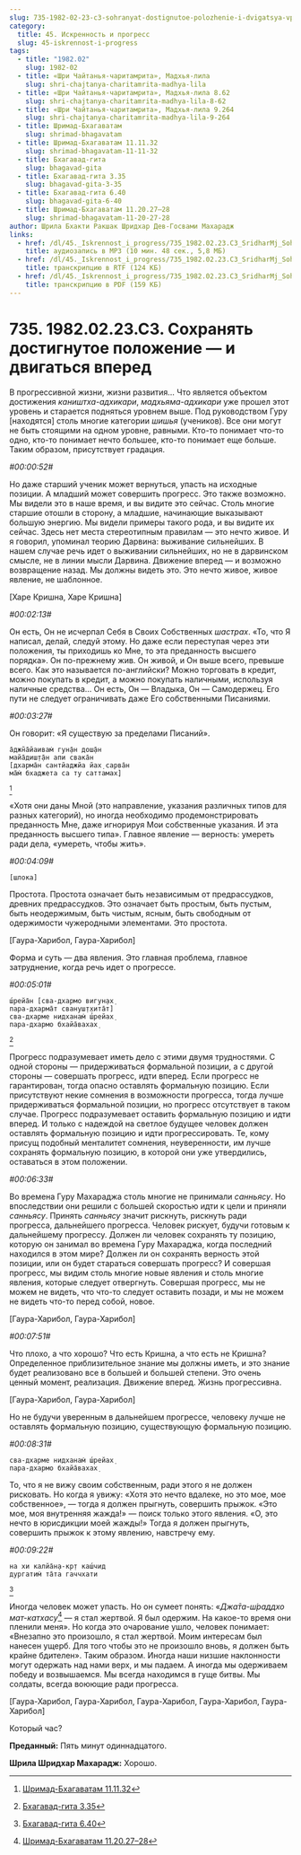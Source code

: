 ```yaml
---
slug: 735-1982-02-23-c3-sohranyat-dostignutoe-polozhenie-i-dvigatsya-vpered
category:
  title: 45. Искренность и прогресс
  slug: 45-iskrennost-i-progress
tags:
  - title: "1982.02"
    slug: 1982-02
  - title: «Шри Чайтанья-чаритамрита», Мадхья-лила
    slug: shri-chajtanya-charitamrita-madhya-lila
  - title: «Шри Чайтанья-чаритамрита», Мадхья-лила 8.62
    slug: shri-chajtanya-charitamrita-madhya-lila-8-62
  - title: «Шри Чайтанья-чаритамрита», Мадхья-лила 9.264
    slug: shri-chajtanya-charitamrita-madhya-lila-9-264
  - title: Шримад-Бхагаватам
    slug: shrimad-bhagavatam
  - title: Шримад-Бхагаватам 11.11.32
    slug: shrimad-bhagavatam-11-11-32
  - title: Бхагавад-гита
    slug: bhagavad-gita
  - title: Бхагавад-гита 3.35
    slug: bhagavad-gita-3-35
  - title: Бхагавад-гита 6.40
    slug: bhagavad-gita-6-40
  - title: Шримад-Бхагаватам 11.20.27–28
    slug: shrimad-bhagavatam-11-20-27-28
author: Шрила Бхакти Ракшак Шридхар Дев-Госвами Махарадж
links:
  - href: /dl/45._Iskrennost_i_progress/735_1982.02.23.C3_SridharMj_Sohranjat_dostignutoe_polozhenie_i_dvigatsja_vpered.mp3
    title: аудиозапись в MP3 (10 мин. 48 сек., 5,8 МБ)
  - href: /dl/45._Iskrennost_i_progress/735_1982.02.23.C3_SridharMj_Sohranjat_dostignutoe_polozhenie_i_dvigatsja_vpered.rtf
    title: транскрипцию в RTF (124 КБ)
  - href: /dl/45._Iskrennost_i_progress/735_1982.02.23.C3_SridharMj_Sohranjat_dostignutoe_polozhenie_i_dvigatsja_vpered.pdf
    title: транскрипцию в PDF (159 КБ)
---
```


# 735. 1982.02.23.C3. Сохранять достигнутое положение — и двигаться вперед

В прогрессивной жизни, жизни развития… Что является объектом достижения *каништха-адхикари*, *мадхьяма-адхикари* уже прошел этот уровень и старается подняться уровнем выше. Под руководством Гуру [находятся] столь многие категории *шишья* (учеников). Все они могут не быть стоящими на одном уровне, равными. Кто-то понимает что-то одно, кто-то понимает нечто большее, кто-то понимает еще больше. Таким образом, присутствует градация.

*#00:00:52#*

Но даже старший ученик может вернуться, упасть на исходные позиции. А младший может совершить прогресс. Это также возможно. Мы видели это в наше время, и вы видите это сейчас. Столь многие старшие отошли в сторону, а младшие, начинающие выказывают большую энергию. Мы видели примеры такого рода, и вы видите их сейчас. Здесь нет места стереотипным правилам — это нечто живое. И я говорил, упоминал теорию Дарвина: выживание сильнейших. В нашем случае речь идет о выживании сильнейших, но не в дарвинском смысле, не в линии мысли Дарвина. Движение вперед — и возможно возвращение назад. Мы должны видеть это. Это нечто живое, живое явление, не шаблонное.

[Харе Кришна, Харе Кришна]

*#00:02:13#*

Он есть, Он не исчерпал Себя в Своих Собственных *шастрах*. «То, что Я написал, делай, следуй этому. Но даже если переступая через эти положения, ты приходишь ко Мне, то эта преданность высшего порядка». Он по-прежнему жив. Он живой, и Он выше всего, превыше всего. Как это называется по-английски? Можно торговать в кредит, можно покупать в кредит, а можно покупать наличными, используя наличные средства… Он есть, Он — Владыка, Он — Самодержец. Его пути не следует ограничивать даже Его собственными Писаниями.

*#00:03:27#*

Он говорит: «Я существую за пределами Писаний».

    а̄джн̃а̄йаивам̇ гун̣а̄н дош̣а̄н
    майа̄диш̣т̣а̄н апи свака̄н
    [дхарма̄н сантйаджйа йах̣ сарва̄н
    ма̄м̇ бхаджета са ту саттамах̣]
[^_ftn1]

«Хотя они даны Мной (это направление, указания различных типов для разных категорий), но иногда необходимо продемонстрировать преданность Мне, даже игнорируя Мои собственные указания. И эта преданность высшего типа». Главное явление — верность: умереть ради дела, «умереть, чтобы жить».

*#00:04:09#*

    [шлока]

Простота. Простота означает быть независимым от предрассудков, древних предрассудков. Это означает быть простым, быть пустым, быть неодержимым, быть чистым, ясным, быть свободным от одержимости чужеродными элементами. Это простота.

[Гаура-Харибол, Гаура-Харибол]

Форма и суть — два явления. Это главная проблема, главное затруднение, когда речь идет о прогрессе.

*#00:05:01#*

    ш́рейа̄н [сва-дхармо вигун̣ах̣
    пара-дхарма̄т свануш̣т̣хита̄т]
    сва-дхарме нидханам̇ ш́рейах̣
    пара-дхармо бхайа̄вахах̣
[^_ftn2]

Прогресс подразумевает иметь дело с этими двумя трудностями. С одной стороны — придерживаться формальной позиции, а с другой стороны — совершать прогресс, идти вперед. Если прогресс не гарантирован, тогда опасно оставлять формальную позицию. Если присутствуют некие сомнения в возможности прогресса, тогда лучше придерживаться формальной позиции, но прогресс отсутствует в таком случае. Прогресс подразумевает оставить формальную позицию и идти вперед. И только с надеждой на светлое будущее человек должен оставлять формальную позицию и идти прогрессировать. Те, кому присущ подобный менталитет сомнения, неуверенности, им лучше сохранять формальную позицию, в которой они уже утвердились, оставаться в этом положении.

*#00:06:33#*

Во времена Гуру Махараджа столь многие не принимали *санньясу*. Но впоследствии они решили с большей скоростью идти к цели и приняли *санньясу*. Принять *санньясу* значит рискнуть, рискнуть ради прогресса, дальнейшего прогресса. Человек рискует, будучи готовым к дальнейшему прогрессу. Должен ли человек сохранять ту позицию, которую он занимал во времена Гуру Махараджа, когда последний находился в этом мире? Должен ли он сохранять верность этой позиции, или он будет стараться совершать прогресс? И совершая прогресс, мы видим столь многие новые явления и столь многие явления, которые следует отвергнуть. Совершая прогресс, мы не можем не видеть, что что-то следует оставить позади, и мы не можем не видеть что-то перед собой, новое.

[Гаура-Харибол, Гаура-Харибол]

*#00:07:51#*

Что плохо, а что хорошо? Что есть Кришна, а что есть не Кришна? Определенное приблизительное знание мы должны иметь, и это знание будет реализовано все в большей и большей степени. Это очень ценный момент, реализация. Движение вперед. Жизнь прогрессивна.

[Гаура-Харибол, Гаура-Харибол]

Но не будучи уверенным в дальнейшем прогрессе, человеку лучше не оставлять формальную позицию, существующую формальную позицию.

*#00:08:31#*

    сва-дхарме нидханам̇ ш́рейах̣
    пара-дхармо бхайа̄вахах̣

То, что я не вижу своим собственным, ради этого я не должен рисковать. Но когда я увижу: «Хотя это нечто вдалеке, но это мое, мое собственное», — тогда я должен прыгнуть, совершить прыжок. «Это мое, моя внутренняя жажда!» — поиск только этого явления. «О, это нечто в юрисдикции моей жажды!» Тогда я должен прыгнуть, совершить прыжок к этому явлению, навстречу ему.

*#00:09:22#*

    на хи калйа̄н̣а-кр̣т каш́чид
    дургатим̇ та̄та гаччхати
[^_ftn3]

Иногда человек может упасть. Но он сумеет понять: «*Джа̄та-ш́раддхо мат-катхасу*[^_ftn4] — я стал жертвой. Я был одержим. На какое-то время они пленили меня». Но когда это очарование ушло, человек понимает: «Внезапно это произошло, я стал жертвой. Моим интересам был нанесен ущерб. Для того чтобы это не произошло вновь, я должен быть крайне бдителен». Таким образом. Иногда наши низшие наклонности могут одержать над нами верх, и мы падаем. А иногда мы одерживаем победу и возвышаемся. Мы всегда находимся в гуще битвы. Мы солдаты, всегда воюющие ради прогресса.

[Гаура-Харибол, Гаура-Харибол, Гаура-Харибол, Гаура-Харибол, Гаура-Харибол]

Который час?

**Преданный:** Пять минут одиннадцатого.

**Шрила Шридхар Махарадж:** Хорошо.



[^_ftn1]: [Шримад-Бхагаватам 11.11.32](../notes/shrimad-bhagavatam/shrimad-bhagavatam-11-11-32.md)

[^_ftn2]: [Бхагавад-гита 3.35](../notes/bhagavad-gita/bhagavad-gita-3-35.md)

[^_ftn3]: [Бхагавад-гита 6.40](../notes/bhagavad-gita/bhagavad-gita-6-40.md)

[^_ftn4]: [Шримад-Бхагаватам 11.20.27–28](../notes/shrimad-bhagavatam/shrimad-bhagavatam-11-20-27-28.md)
